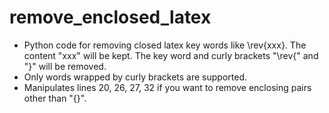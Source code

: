 # remove_enclosed_latex

* Python code for removing closed latex key words like \rev{xxx}. The content "xxx" will be kept. The key word and curly brackets "\rev{" and "}" will be removed. 
* Only words wrapped by curly brackets are supported.
* Manipulates lines 20, 26, 27, 32 if you want to remove enclosing pairs other than "{}".